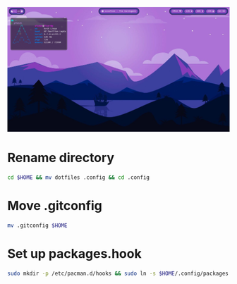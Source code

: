 ![Desktop](docs/desktop.png)

# Rename directory

```bash
cd $HOME && mv dotfiles .config && cd .config
```

# Move .gitconfig

```bash
mv .gitconfig $HOME
```

# Set up packages.hook

```bash
sudo mkdir -p /etc/pacman.d/hooks && sudo ln -s $HOME/.config/packages.hook /etc/pacman.d/hooks/packages.hook
```
